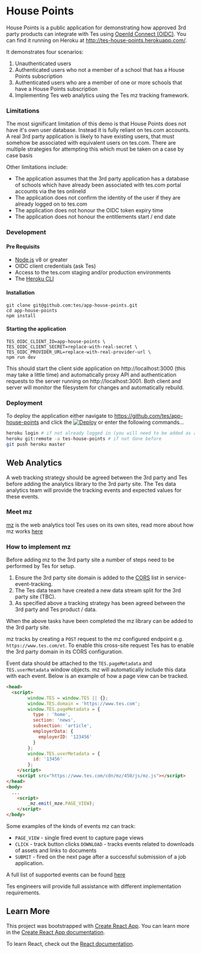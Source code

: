 # House Points
House Points is a public application for demonstrating how approved 3rd party products can integrate with Tes using [OpenId Connect (OIDC)](https://openid.net/connect/). You can find it running on Heroku at http://tes-house-points.herokuapp.com/.

It demonstrates four scenarios:

1. Unauthenticated users
2. Authenticated users who not a member of a school that has a House Points subscription
3. Authenticated users who are a member of one or more schools that have a House Points subscription
4. Implementing Tes web analytics using the Tes mz tracking framework.

### Limitations
The most significant limitation of this demo is that House Points does not have it's own user database. Instead it is fully reliant on tes.com accounts. A real 3rd party application is likely to have existing users, that must somehow be associated with equivalent users on tes.com. There are multiple strategies for attempting this which must be taken on a case by case basis

Other limitations include:

* The application assumes that the 3rd party application has a database of schools which have already been associated with tes.com portal accounts via the tes onlineId
* The application does not confirm the identity of the user if they are already logged on to tes.com
* The application does not honour the OIDC token expiry time
* The application does not honour the entitlements start / end date

### Development
#### Pre Requisits
* [Node.js](https://nodejs.org/en/) v8 or greater
* OIDC client credentials (ask Tes)
* Access to the tes.com staging and/or production environments
* The [Heroku CLI](https://devcenter.heroku.com/articles/heroku-cli#download-and-install)

#### Installation
```
git clone git@github.com:tes/app-house-points.git
cd app-house-points
npm install
```

#### Starting the application
```
TES_OIDC_CLIENT_ID=app-house-points \
TES_OIDC_CLIENT_SECRET=replace-with-real-secret \
TES_OIDC_PROVIDER_URL=replace-with-real-provider-url \
npm run dev
```
This should start the client side application on http://localhost:3000 (this may take a little time) and automatically proxy API and authentication requests to the server running on http://localhost:3001. Both client and server will monitor the filesystem for changes and automatically rebuild.

### Deployment
To deploy the application either navigate to https://github.com/tes/app-house-points and click the [![Deploy](https://www.herokucdn.com/deploy/button.svg)](https://heroku.com/deploy) or enter the following commands...
```bash
heroku login # if not already logged in (you will need to be added as a collaborator in Heroku)
heroku git:remote -a tes-house-points # if not done before
git push heroku master
```

## Web Analytics

A web tracking strategy should be agreed between the 3rd party and Tes before adding the analytics library to the 3rd party site. The Tes data analytics team will provide the tracking events and expected values for these events.

### Meet mz

[mz](https://github.com/tes/app-house-points/wiki/Tes-mz-Web-Analytics) is the web analytics tool Tes uses on its own sites, read more about how mz works [here](https://github.com/tes/app-house-points/wiki/Tes-mz-Web-Analytics)

### How to implement mz

Before adding mz to the 3rd party site a number of steps need to be performed by Tes for setup.

1) Ensure the 3rd party site domain is added to the [CORS](https://developer.mozilla.org/en-US/docs/Web/HTTP/CORS) list in service-event-tracking.
2) The Tes data team have created a new data stream split for the 3rd party site (TBC).
3) As specified above a tracking strategy has been agreed between the 3rd party and Tes product / data.

When the above tasks have been completed the mz library can be added to the 3rd party site.

mz tracks by creating a `POST` request to the mz configured endpoint e.g. `https://www.tes.com/et`. To enable this cross-site request Tes has to enable the 3rd party domain in its CORS configuration.

Event data should be attached to the `TES.pageMetadata` and `TES.userMetadata` window objects. mz will automatically include this data with each event. Below is an example of how a page view can be tracked.

```html
<head>
  <script>
        window.TES = window.TES || {};
        window.TES.domain = 'https://www.tes.com';
        window.TES.pageMetadata = {
          type : 'home',
          section: 'news',
          subsection: 'article',
          employerData: {
            employerID: '123456'
          }
        };
        window.TES.userMetadata = {
          id: '13456'
        };
    </script>
    <script src="https://www.tes.com/cdn/mz/450/js/mz.js"></script>
</head>
<body>
  ...
    <script>
        _mz.emit(_mze.PAGE_VIEW);
    </script>
</body>
```

Some examples of the kinds of events mz can track:

* `PAGE_VIEW` - single fired event to capture page views
* `CLICK` - track button clicks
`DOWNLOAD` - tracks events related to downloads of assets and links to documents
* `SUBMIT` - fired on the next page after a successful submission of a job application.

A full list of supported events can be found [here](https://docs.google.com/spreadsheets/d/1FYdbR5bMdNaoj22nEvgeuLb3aMMt-cu_gbqR5GCgjHs/edit#gid=835562550)

Tes engineers will provide full assistance with different implementation requirements.

## Learn More
This project was bootstrapped with [Create React App](https://github.com/facebook/create-react-app). You can learn more in the [Create React App documentation](https://facebook.github.io/create-react-app/docs/getting-started).

To learn React, check out the [React documentation](https://reactjs.org/).
